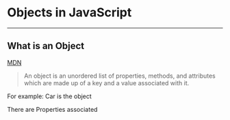 # Objects in JavaScript
----
## What is an Object 
[MDN](https://developer.mozilla.org/en-US/docs/Web/JavaScript/Reference/Global_Objects/Object)

>An object is an unordered list of  properties, methods, and attributes which are made up of a key and a value associated with it.

For example: Car is the object 

There are Properties associated 
